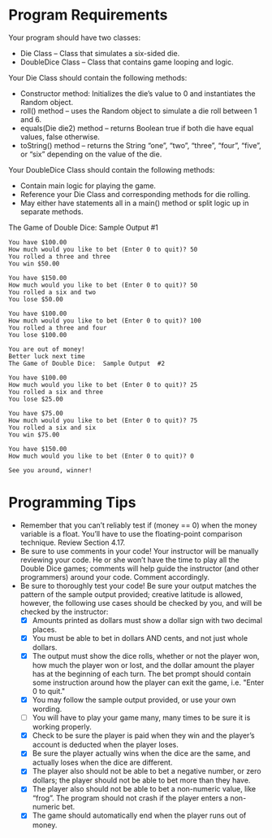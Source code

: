 # Program Requirements
Your program should have two classes:

- Die Class – Class that simulates a six-sided die.
- DoubleDice Class – Class that contains game looping and logic.

Your Die Class should contain the following methods:

- Constructor method:  Initializes the die’s value to 0 and instantiates the Random object.
- roll() method – uses the Random object to simulate a die roll between 1 and 6.
- equals(Die die2) method – returns Boolean true if both die have equal values, false otherwise.
- toString() method – returns the String “one”, “two”, “three”, “four”, “five”, or “six” depending on the value of the die.

Your DoubleDice Class should contain the following methods:

- Contain main logic for playing the game.
- Reference your Die Class and corresponding methods for die rolling.
- May either have statements all in a main() method or split logic up in separate methods.

The Game of Double Dice:  Sample Output  #1

```
You have $100.00
How much would you like to bet (Enter 0 to quit)? 50
You rolled a three and three
You win $50.00

You have $150.00
How much would you like to bet (Enter 0 to quit)? 50
You rolled a six and two
You lose $50.00

You have $100.00
How much would you like to bet (Enter 0 to quit)? 100
You rolled a three and four
You lose $100.00

You are out of money!
Better luck next time
The Game of Double Dice:  Sample Output  #2

You have $100.00
How much would you like to bet (Enter 0 to quit)? 25
You rolled a six and three
You lose $25.00

You have $75.00
How much would you like to bet (Enter 0 to quit)? 75
You rolled a six and six
You win $75.00

You have $150.00
How much would you like to bet (Enter 0 to quit)? 0

See you around, winner!
```

# Programming Tips
- Remember that you can’t reliably test if (money == 0) when the money variable is a float.  You’ll have to use the floating-point comparison technique.  Review Section 4.17.
- Be sure to use comments in your code!  Your instructor will be manually reviewing your code.  He or she won’t have the time to play all the Double Dice games;  comments will help guide the instructor (and other programmers) around your code.  Comment accordingly.
- Be sure to thoroughly test your code!  Be sure your output matches the pattern of the sample output provided; creative latitude is allowed, however, the following use cases should be checked by you, and will be checked by the instructor:
    - [x] Amounts printed as dollars must show a dollar sign with two decimal places.
    - [x] You must be able to bet in dollars AND cents, and not just whole dollars.
    - [x] The output must show the dice rolls, whether or not the player won, how much the player won or lost, and the dollar amount the player has at the beginning of each turn.  The bet prompt should contain some instruction around how the player can exit the game, i.e. "Enter 0 to quit."
    - [x] You may follow the sample output provided, or use your own wording.
    - [ ] You will have to play your game many, many times to be sure it is working properly.
    - [x] Check to be sure the player is paid when they win and the player’s account is deducted when the player loses.
    - [x] Be sure the player actually wins when the dice are the same, and actually loses when the dice are different.
    - [x] The player also should not be able to bet a negative number, or zero dollars; the player should not be able to bet more than they have.
    - [x] The player also should not be able to bet a non-numeric value, like “frog”.  The program should not crash if the player enters a non-numeric bet.
    - [x] The game should automatically end when the player runs out of money.
